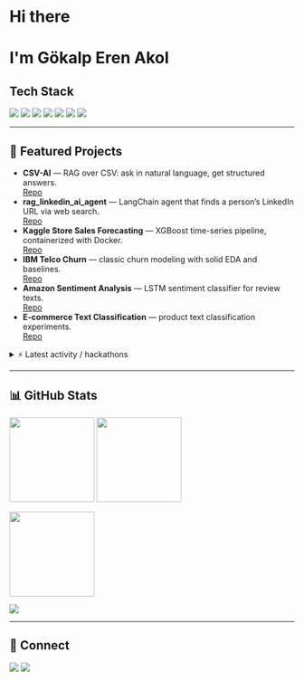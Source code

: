 <!-- Profile README for @gklpern -->
<h1 align="left">Hi there </h1>

# I'm Gökalp Eren Akol



## Tech Stack
<p>
  <img src="https://img.shields.io/badge/Python-3776AB?style=for-the-badge&logo=python&logoColor=white"/>
  <img src="https://img.shields.io/badge/FastAPI-009688?style=for-the-badge&logo=fastapi&logoColor=white"/>
  <img src="https://img.shields.io/badge/PyTorch-EE4C2C?style=for-the-badge&logo=pytorch&logoColor=white"/>
  <img src="https://img.shields.io/badge/scikit--learn-F7931E?style=for-the-badge&logo=scikitlearn&logoColor=white"/>
  <img src="https://img.shields.io/badge/LangChain-1C3C3C?style=for-the-badge&logo=chainlink&logoColor=white"/>
  <img src="https://img.shields.io/badge/XGBoost-FF6600?style=for-the-badge&logo=apache&logoColor=white"/>
  <img src="https://img.shields.io/badge/Docker-2496ED?style=for-the-badge&logo=docker&logoColor=white"/>
</p>

---

## 🚀 Featured Projects
- **CSV-AI** — RAG over CSV: ask in natural language, get structured answers.  
  <a href="https://github.com/gklpern/CSV-AI">Repo</a>
- **rag_linkedin_ai_agent** — LangChain agent that finds a person’s LinkedIn URL via web search.  
  <a href="https://github.com/gklpern/rag_linkedin_ai_agent">Repo</a>
- **Kaggle Store Sales Forecasting** — XGBoost time-series pipeline, containerized with Docker.  
  <a href="https://github.com/gklpern/Kaggle-Store-Sales-Time-Series-Forecasting">Repo</a>
- **IBM Telco Churn** — classic churn modeling with solid EDA and baselines.  
  <a href="https://github.com/gklpern/IBM-telco-churn-project">Repo</a>
- **Amazon Sentiment Analysis** — LSTM sentiment classifier for review texts.  
  <a href="https://github.com/gklpern/Amazon-Sentiment-Analysis">Repo</a>
- **E-commerce Text Classification** — product text classification experiments.  
  <a href="https://github.com/gklpern/e-commerce-text-classification">Repo</a>

<details>
<summary>⚡ Latest activity / hackathons</summary>

- **turkcell-codenight-case4** — bill explainability + anomaly detection + what-if simulator (MVP).  
  <a href="https://github.com/gklpern/turkcell-codenight-case4">Repo</a>

- **llm-scratch** — personal sandbox for local LLM experiments.  
  <a href="https://github.com/gklpern/llm-scratch">Repo</a>
</details>

---

## 📊 GitHub Stats
<p>
  <img src="https://github-readme-stats.vercel.app/api?username=gklpern&show_icons=true&theme=radical" height="150" />
  <img src="https://github-readme-stats.vercel.app/api/top-langs/?username=gklpern&layout=compact&theme=radical" height="150" />
</p>
<p>
  <img src="https://streak-stats.demolab.com?user=gklpern&theme=radical&hide_border=true" height="150" />
</p>
<p>
  <a href="https://github.com/ryo-ma/github-profile-trophy">
    <img src="https://github-profile-trophy.vercel.app/?username=gklpern&theme=algolia&no-frame=true&no-bg=true&row=1&column=7" />
  </a>
</p>

---

## 🔗 Connect
<p>
  <a href="https://www.linkedin.com/in/gokalpakol/"><img src="https://img.shields.io/badge/LinkedIn-0A66C2?style=for-the-badge&logo=linkedin&logoColor=white"/></a>
  <a href="mailto:gokalpakol@gmail.com"><img src="https://img.shields.io/badge/Gmail-EA4335?style=for-the-badge&logo=gmail&logoColor=white"/></a>
</p>

<!-- Tips:
- Want TR? Duplicate this README and translate the headings.
- Private contributions: GitHub Settings → Profile → include private contributions. -->
